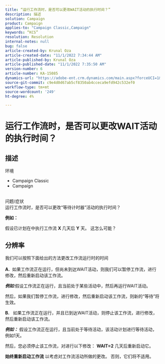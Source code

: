 ```yaml
---
title: “运行工作流时，是否可以更改WAIT活动的执行时间？”
description: 描述
solution: Campaign
product: Campaign
applies-to: "Campaign Classic,Campaign"
keywords: “KCS”
resolution: Resolution
internal-notes: null
bug: false
article-created-by: Krunal Oza
article-created-date: "11/1/2022 7:34:44 AM"
article-published-by: Krunal Oza
article-published-date: "11/1/2022 7:35:50 AM"
version-number: 6
article-number: KA-15085
dynamics-url: "https://adobe-ent.crm.dynamics.com/main.aspx?forceUCI=1&pagetype=entityrecord&etn=knowledgearticle&id=be7170a5-b759-ed11-9561-6045bd0067ea"
source-git-commit: c9e4d0d67ab5cf8350ab4cceca9efd942c532ef0
workflow-type: tm+mt
source-wordcount: '249'
ht-degree: 4%

---
```


# 运行工作流时，是否可以更改WAIT活动的执行时间？

## 描述

环境<br>
- Campaign Classic
- Campaign



<br>问题/症状<br>
运行工作流时，是否可以更改“等待计时器”活动的执行时间？

<b>例如：</b>

假设已计划在中执行工作流 <b>X </b>几天后 <b>Y</b> 天。 这怎么可能？


## 分辨率

我们可以按照下面给出的方法更改工作流运行时的时间<br><br>
<b>A.</b>  如果工作流正在运行，但尚未到达WAIT活动，则我们可以暂停工作流，进行修改，然后重新启动该工作流。

<b>*例如</b>*:假设工作流正在运行，且当前处于某些活动中，然后再运行WAIT活动。

然后，如果我们暂停工作流，进行修改，然后重新启动该工作流，则新的“等待”将生效。

<b>B.</b>   如果工作流正在运行，并且已到达WAIT活动，则停止该工作流，进行修改，然后重新启动该工作流。

<b>*例如：</b>* 假设工作流正在运行，且当前处于等待活动，该活动计划进行等待活动，例如1天。

然后，您必须停止该工作流，对进行以下修改： <b>WAIT=2</b> 几天后重新启动它。

<b>始终重新启动工作流</b> 以考虑对工作流活动所做的更改。 否则，它们将不适用。
